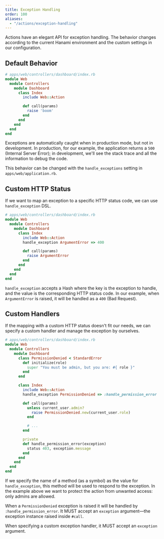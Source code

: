 ```yaml
---
title: Exception Handling
order: 100
aliases:
  - "/actions/exception-handling"
---
```


Actions have an elegant API for exception handling.
The behavior changes according to the current Hanami environment and the custom settings in our configuration.

## Default Behavior

```ruby
# apps/web/controllers/dashboard/index.rb
module Web
  module Controllers
    module Dashboard
      class Index
        include Web::Action

        def call(params)
          raise 'boom'
        end
      end
    end
  end
end
```

Exceptions are automatically caught when in production mode, but not in development.
In production, for our example, the application returns a `500` (Internal Server Error); in development, we'll see the stack trace and all the information to debug the code.

This behavior can be changed with the `handle_exceptions` setting in `apps/web/application.rb`.

## Custom HTTP Status

If we want to map an exception to a specific HTTP status code, we can use `handle_exception` DSL.

```ruby
# apps/web/controllers/dashboard/index.rb
module Web
  module Controllers
    module Dashboard
      class Index
        include Web::Action
        handle_exception ArgumentError => 400

        def call(params)
          raise ArgumentError
        end
      end
    end
  end
end
```

`handle_exception` accepts a Hash where the key is the exception to handle, and the value is the corresponding HTTP status code.
In our example, when `ArgumentError` is raised, it will be handled as a `400` (Bad Request).

## Custom Handlers

If the mapping with a custom HTTP status doesn't fit our needs, we can specify a custom handler and manage the exception by ourselves.

```ruby
# apps/web/controllers/dashboard/index.rb
module Web
  module Controllers
    module Dashboard
      class PermissionDenied < StandardError
        def initialize(role)
          super "You must be admin, but you are: #{ role }"
        end
      end

      class Index
        include Web::Action
        handle_exception PermissionDenied => :handle_permission_error

        def call(params)
          unless current_user.admin?
            raise PermissionDenied.new(current_user.role)
          end

          # ...
        end

        private
        def handle_permission_error(exception)
          status 403, exception.message
        end
      end
    end
  end
end
```

If we specify the name of a method (as a symbol) as the value for `handle_exception`, this method will be used to respond to the exception.
In the example above we want to protect the action from unwanted access: only admins are allowed.

When a `PermissionDenied` exception is raised it will be handled by `:handle_permission_error`.
It MUST accept an `exception` argument&mdash;the exception instance raised inside `#call`.

<p class="warning">
When specifying a custom exception handler, it MUST accept an <code>exception</code> argument.
</p>
